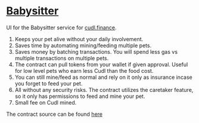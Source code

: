 # [Babysitter](https://fluffy9.github.io/Babysitter/#/)
UI for the Babysitter service for [cudl.finance](https://cudl.finance). 


1. Keeps your pet alive without your daily involvement.
2. Saves time by automating mining/feeding multiple pets.
3. Saves money by batching transactions. You will spend less gas vs multiple transactions on multiple pets.
4. The contract can pull tokens from your wallet if given approval. Useful for low level pets who earn less Cudl than the food cost.
5. You can still mine/feed as normal and rely on it only as insurance incase you forget to feed your pet.
6. All without any security risks. The contract utilizes the caretaker feature, so it only has permissions to feed and mine your pet. 
7. Small fee on Cudl mined.

The contract source can be found [here](https://github.com/Fluffy9/babysitter-contract)
